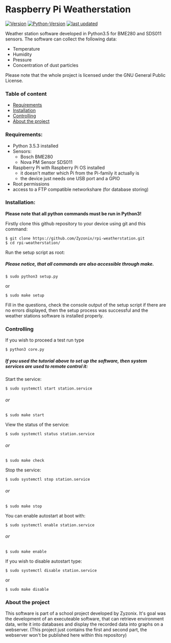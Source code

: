 # Raspberry Pi Weatherstation

[![Version](https://img.shields.io/badge/Version-1.3-orange)]() 
[![Python-Version](https://img.shields.io/badge/Python-3.5.3-blue)]()
[![last updated](https://img.shields.io/badge/last%20updated-25/07/2021-9cf)]()

Weather station software developed in Python3.5 for BME280 and SDS011 sensors.
The software can collect the following data: 
- Temperature
- Humidity
- Pressure
- Concentration of dust particles 

Please note that the whole project is licensed under the GNU General Public License.

### Table of content
* [Requirements](#requirements)
* [Installation](#installation)
* [Controlling](#controlling)
* [About the project](#about-the-project)

### Requirements:
* Python 3.5.3 installed
* Sensors:
  - Bosch BME280 
  - Nova PM Sensor SDS011
* Raspberry Pi with Raspberry Pi OS installed 
  - it doesn't matter which Pi from the Pi-family it actually is
  - the device just needs one USB port and a GPIO
* Root permissions
* access to a FTP compatible networkshare (for database storing)

### Installation:
**Please note that all python commands must be run in Python3!**

Firstly clone this github repository to your device using git and this command:
```
$ git clone https://github.com/Zyzonix/rpi-weatherstation.git
$ cd rpi-weatherstation/
```
Run the setup script as root:
##### Please notice, that all commands are also accessible through make.
```
$ sudo python3 setup.py
```
or
```
$ sudo make setup
```
Fill in the questions, check the console output of the setup script if there are no errors displayed, then the setup process was successful and the weather stations software is installed properly.

### Controlling
If you wish to proceed a test run type
```
$ python3 core.py
```
##### If you used the tutorial above to set up the software, then system services are used to remote control it:
Start the service:
```
$ sudo systemctl start station.service  
```
###### or
```
$ sudo make start
```
View the status of the service:
```
$ sudo systemctl status station.service
```
###### or
```
$ sudo make check
```
Stop the service:
```
$ sudo systemctl stop station.service
```
###### or
```
$ sudo make stop
```
You can enable autostart at boot with:
```
$ sudo systemctl enable station.service
```
###### or
```
$ sudo make enable
```
If you wish to disable autostart type:
```
$ sudo systemctl disable station.service
```
or
```
$ sudo make disable
```

### About the project
This software is part of a school project developed by Zyzonix. It's goal was the development of an executeable software, that can retrieve environment data, write it into databases and display the recorded data into graphs on a webserver. 
(This project just contains the first and second part, the webserver won't be published here within this repository)
